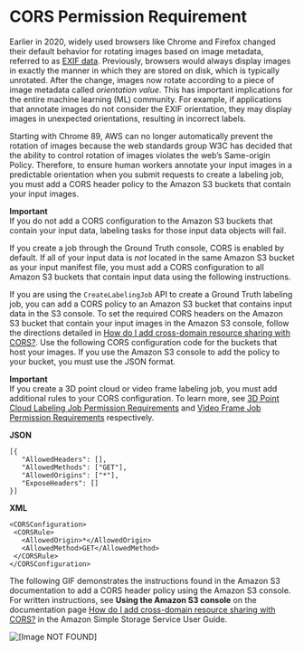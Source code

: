 # CORS Permission Requirement<a name="sms-cors-update"></a>

Earlier in 2020, widely used browsers like Chrome and Firefox changed their default behavior for rotating images based on image metadata, referred to as [EXIF data](https://en.wikipedia.org/wiki/Exif)\. Previously, browsers would always display images in exactly the manner in which they are stored on disk, which is typically unrotated\. After the change, images now rotate according to a piece of image metadata called *orientation value*\. This has important implications for the entire machine learning \(ML\) community\. For example, if applications that annotate images do not consider the EXIF orientation, they may display images in unexpected orientations, resulting in incorrect labels\. 

Starting with Chrome 89, AWS can no longer automatically prevent the rotation of images because the web standards group W3C has decided that the ability to control rotation of images violates the web’s Same\-origin Policy\. Therefore, to ensure human workers annotate your input images in a predictable orientation when you submit requests to create a labeling job, you must add a CORS header policy to the Amazon S3 buckets that contain your input images\.

**Important**  
If you do not add a CORS configuration to the Amazon S3 buckets that contain your input data, labeling tasks for those input data objects will fail\.

If you create a job through the Ground Truth console, CORS is enabled by default\. If all of your input data is *not* located in the same Amazon S3 bucket as your input manifest file, you must add a CORS configuration to all Amazon S3 buckets that contain input data using the following instructions\.

If you are using the `CreateLabelingJob` API to create a Ground Truth labeling job, you can add a CORS policy to an Amazon S3 bucket that contains input data in the S3 console\. To set the required CORS headers on the Amazon S3 bucket that contain your input images in the Amazon S3 console, follow the directions detailed in [How do I add cross\-domain resource sharing with CORS?](https://docs.aws.amazon.com/AmazonS3/latest/user-guide/add-cors-configuration.html)\. Use the following CORS configuration code for the buckets that host your images\. If you use the Amazon S3 console to add the policy to your bucket, you must use the JSON format\.

**Important**  
If you create a 3D point cloud or video frame labeling job, you must add additional rules to your CORS configuration\. To learn more, see [3D Point Cloud Labeling Job Permission Requirements](sms-point-cloud-general-information.md#sms-security-permission-3d-point-cloud) and [Video Frame Job Permission Requirements](sms-video-overview.md#sms-security-permission-video-frame) respectively\. 

**JSON**

```
[{
   "AllowedHeaders": [],
   "AllowedMethods": ["GET"],
   "AllowedOrigins": ["*"],
   "ExposeHeaders": []
}]
```

**XML**

```
<CORSConfiguration>
 <CORSRule>
   <AllowedOrigin>*</AllowedOrigin>
   <AllowedMethod>GET</AllowedMethod>
 </CORSRule>
</CORSConfiguration>
```

The following GIF demonstrates the instructions found in the Amazon S3 documentation to add a CORS header policy using the Amazon S3 console\. For written instructions, see **Using the Amazon S3 console** on the documentation page [How do I add cross\-domain resource sharing with CORS?](https://docs.aws.amazon.com/AmazonS3/latest/user-guide/add-cors-configuration.html) in the Amazon Simple Storage Service User Guide\.

![\[Image NOT FOUND\]](http://docs.aws.amazon.com/sagemaker/latest/dg/images/sms/gifs/cors-config.gif)